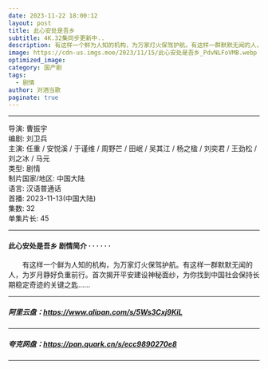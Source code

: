 ```yaml
---
date: 2023-11-22 18:00:12
layout: post
title: 此心安处是吾乡
subtitle: 4K.32集同步更新中..
description: 有这样一个鲜为人知的机构，为万家灯火保驾护航。有这样一群默默无闻的人，为岁月静好负重前行。首次揭开平安建设神秘面纱，为你找到中国社会保持长期稳定奇迹的关键之匙.....
image: https://cdn-us.imgs.moe/2023/11/15/此心安处是吾乡_PdvNLFoVMB.webp
optimized_image: 
category: 国产剧
tags:
  - 剧情
author: 对酒当歌
paginate: true
---
```



---

导演: 曹振宇  
编剧: 刘卫兵  
主演: 任重 / 安悦溪 / 于谨维 / 周野芒 / 田岷 / 吴其江 / 杨之楹 / 刘奕君 / 王劲松 / 刘之冰 / 马元  
类型: 剧情  
制片国家/地区: 中国大陆  
语言: 汉语普通话  
首播: 2023-11-13(中国大陆)  
集数: 32  
单集片长: 45  

---

#### 此心安处是吾乡 剧情简介 · · · · · ·

　　有这样一个鲜为人知的机构，为万家灯火保驾护航。有这样一群默默无闻的人，为岁月静好负重前行。首次揭开平安建设神秘面纱，为你找到中国社会保持长期稳定奇迹的关键之匙……

---

##### 阿里云盘：<https://www.alipan.com/s/5Ws3Cxj9KiL>

---

##### 夸克网盘：<https://pan.quark.cn/s/ecc9890270e8>

---
